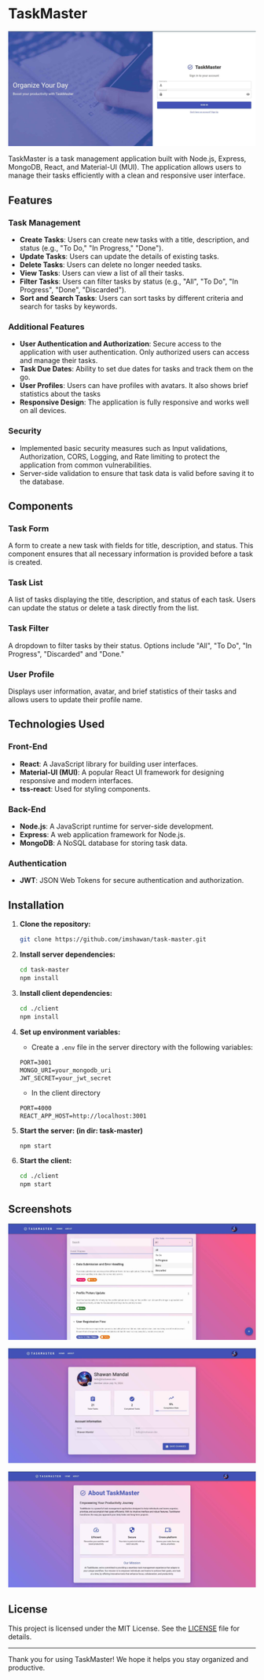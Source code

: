 # TaskMaster

![image](https://github.com/imshawan/task-master/blob/main/docs/sign-in.jpg)

TaskMaster is a task management application built with Node.js, Express, MongoDB, React, and Material-UI (MUI). The application allows users to manage their tasks efficiently with a clean and responsive user interface.

## Features

### Task Management
- **Create Tasks**: Users can create new tasks with a title, description, and status (e.g., "To Do," "In Progress," "Done").
- **Update Tasks**: Users can update the details of existing tasks.
- **Delete Tasks**: Users can delete no longer needed tasks.
- **View Tasks**: Users can view a list of all their tasks.
- **Filter Tasks**: Users can filter tasks by status (e.g., "All", "To Do", "In Progress", "Done", "Discarded").
- **Sort and Search Tasks**: Users can sort tasks by different criteria and search for tasks by keywords.

### Additional Features
- **User Authentication and Authorization**: Secure access to the application with user authentication. Only authorized users can access and manage their tasks.
- **Task Due Dates**: Ability to set due dates for tasks and track them on the go.
- **User Profiles**: Users can have profiles with avatars. It also shows brief statistics about the tasks
- **Responsive Design**: The application is fully responsive and works well on all devices.

### Security
- Implemented basic security measures such as Input validations, Authorization, CORS, Logging, and Rate limiting to protect the application from common vulnerabilities.
- Server-side validation to ensure that task data is valid before saving it to the database.

## Components

### Task Form
A form to create a new task with fields for title, description, and status. This component ensures that all necessary information is provided before a task is created.

### Task List
A list of tasks displaying the title, description, and status of each task. Users can update the status or delete a task directly from the list.

### Task Filter
A dropdown to filter tasks by their status. Options include "All", "To Do", "In Progress", "Discarded" and "Done."

### User Profile
Displays user information, avatar, and brief statistics of their tasks and allows users to update their profile name.

## Technologies Used

### Front-End
- **React**: A JavaScript library for building user interfaces.
- **Material-UI (MUI)**: A popular React UI framework for designing responsive and modern interfaces.
- **tss-react**: Used for styling components.

### Back-End
- **Node.js**: A JavaScript runtime for server-side development.
- **Express**: A web application framework for Node.js.
- **MongoDB**: A NoSQL database for storing task data.

### Authentication
- **JWT**: JSON Web Tokens for secure authentication and authorization.

## Installation

1. **Clone the repository:**
   ```bash
   git clone https://github.com/imshawan/task-master.git
   ```

2. **Install server dependencies:**
   ```bash
   cd task-master
   npm install
   ```

3. **Install client dependencies:**
   ```bash
   cd ./client
   npm install
   ```

4. **Set up environment variables:**
   - Create a `.env` file in the server directory with the following variables:
   ```env
   PORT=3001
   MONGO_URI=your_mongodb_uri
   JWT_SECRET=your_jwt_secret
   ```
   - In the client directory
   ```env
   PORT=4000
   REACT_APP_HOST=http://localhost:3001
   ```

5. **Start the server: (in dir: task-master)**
   ```bash
   npm start
   ```

6. **Start the client:**
   ```bash
   cd ./client
   npm start
   ```

## Screenshots
![image](https://github.com/imshawan/task-master/blob/main/docs/home.jpg)

![image](https://github.com/imshawan/task-master/blob/main/docs/profile.jpg)

![image](https://github.com/imshawan/task-master/blob/main/docs/about.jpg)

## License

This project is licensed under the MIT License. See the [LICENSE](LICENSE) file for details.


---

Thank you for using TaskMaster! We hope it helps you stay organized and productive.
